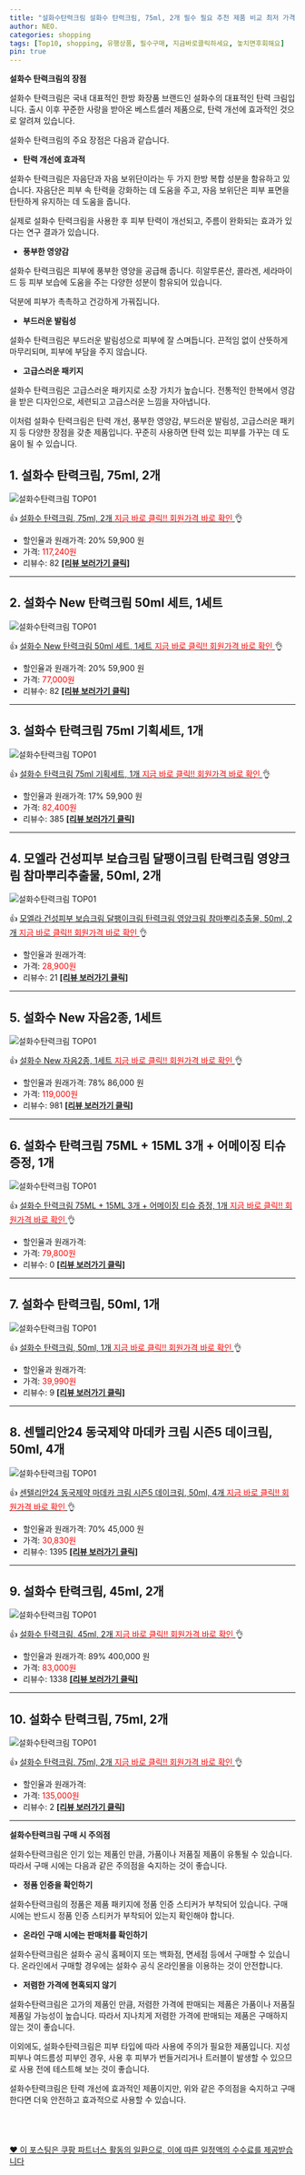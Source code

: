```yaml
---
title: "설화수탄력크림 설화수 탄력크림, 75ml, 2개 필수 필요 추천 제품 비교 최저 가격 비교 장점 구매 후기 구매평"
author: NEO.
categories: shopping
tags: [Top10, shopping, 유행상품, 필수구매, 지금바로클릭하세요, 놓치면후회해요]
pin: true
---
```

**설화수 탄력크림의 장점**

설화수 탄력크림은 국내 대표적인 한방 화장품 브랜드인 설화수의 대표적인 탄력 크림입니다. 출시 이후 꾸준한 사랑을 받아온 베스트셀러 제품으로, 탄력 개선에 효과적인 것으로 알려져 있습니다.

설화수 탄력크림의 주요 장점은 다음과 같습니다.

* **탄력 개선에 효과적**

설화수 탄력크림은 자음단과 자음 보위단이라는 두 가지 한방 복합 성분을 함유하고 있습니다. 자음단은 피부 속 탄력을 강화하는 데 도움을 주고, 자음 보위단은 피부 표면을 탄탄하게 유지하는 데 도움을 줍니다.

실제로 설화수 탄력크림을 사용한 후 피부 탄력이 개선되고, 주름이 완화되는 효과가 있다는 연구 결과가 있습니다.

* **풍부한 영양감**

설화수 탄력크림은 피부에 풍부한 영양을 공급해 줍니다. 히알루론산, 콜라겐, 세라마이드 등 피부 보습에 도움을 주는 다양한 성분이 함유되어 있습니다.

덕분에 피부가 촉촉하고 건강하게 가꿔집니다.

* **부드러운 발림성**

설화수 탄력크림은 부드러운 발림성으로 피부에 잘 스며듭니다. 끈적임 없이 산뜻하게 마무리되며, 피부에 부담을 주지 않습니다.

* **고급스러운 패키지**

설화수 탄력크림은 고급스러운 패키지로 소장 가치가 높습니다. 전통적인 한복에서 영감을 받은 디자인으로, 세련되고 고급스러운 느낌을 자아냅니다.

이처럼 설화수 탄력크림은 탄력 개선, 풍부한 영양감, 부드러운 발림성, 고급스러운 패키지 등 다양한 장점을 갖춘 제품입니다. 꾸준히 사용하면 탄력 있는 피부를 가꾸는 데 도움이 될 수 있습니다.

   

## 1. 설화수 탄력크림, 75ml, 2개

![설화수탄력크림 TOP01](https://thumbnail10.coupangcdn.com/thumbnails/remote/490x490ex/image/vendor_inventory/741a/3b49ceb7717c9e8476744fec43ecaba92b5d26cd2aee226cab7791bc47a5.jpg)


👍 [설화수 탄력크림, 75ml, 2개 <font color=red> 지금 바로 클릭!! 회원가격 바로 확인 </font> ](https://link.coupang.com/re/AFFSDP?lptag=AF3617701&subid=GithubCoopas&pageKey=7135829355&traceid=V0-153&itemId=19155787411&vendorItemId=87578271113) 👌 


- 할인율과 원래가격: 20%  59,900   원
- 가격: <span style='color:red'>117,240원</span>
- 리뷰수: 82  [**[리뷰 보러가기 클릭]**](https://link.coupang.com/re/AFFSDP?lptag=AF3617701&subid=GithubCoopas&pageKey=7135829355&traceid=V0-153&itemId=19155787411&vendorItemId=87578271113)

---


   

## 2. 설화수 New 탄력크림 50ml 세트, 1세트

![설화수탄력크림 TOP01](https://thumbnail6.coupangcdn.com/thumbnails/remote/490x490ex/image/retail/images/5033650937452577-683959f7-ca4b-4e30-bccb-ecceabf220fe.jpg)


👍 [설화수 New 탄력크림 50ml 세트, 1세트 <font color=red> 지금 바로 클릭!! 회원가격 바로 확인 </font> ](https://link.coupang.com/re/AFFSDP?lptag=AF3617701&subid=GithubCoopas&pageKey=7155825898&traceid=V0-153&itemId=17999655891&vendorItemId=85155809328) 👌 


- 할인율과 원래가격: 20%  59,900   원
- 가격: <span style='color:red'>77,000원</span>
- 리뷰수: 82  [**[리뷰 보러가기 클릭]**](https://link.coupang.com/re/AFFSDP?lptag=AF3617701&subid=GithubCoopas&pageKey=7155825898&traceid=V0-153&itemId=17999655891&vendorItemId=85155809328)

---


   

## 3. 설화수 탄력크림 75ml 기획세트, 1개

![설화수탄력크림 TOP01](https://thumbnail10.coupangcdn.com/thumbnails/remote/490x490ex/image/vendor_inventory/4167/3420fa2ce43697f8f306715767865507b69eebc32ac6204520e4dc2900b0.jpg)


👍 [설화수 탄력크림 75ml 기획세트, 1개 <font color=red> 지금 바로 클릭!! 회원가격 바로 확인 </font> ](https://link.coupang.com/re/AFFSDP?lptag=AF3617701&subid=GithubCoopas&pageKey=7427772812&traceid=V0-153&itemId=19284413556&vendorItemId=86214899631) 👌 


- 할인율과 원래가격: 17%  59,900   원
- 가격: <span style='color:red'>82,400원</span>
- 리뷰수: 385  [**[리뷰 보러가기 클릭]**](https://link.coupang.com/re/AFFSDP?lptag=AF3617701&subid=GithubCoopas&pageKey=7427772812&traceid=V0-153&itemId=19284413556&vendorItemId=86214899631)

---


   

## 4. 모엘라 건성피부 보습크림 달팽이크림 탄력크림 영양크림 참마뿌리추출물, 50ml, 2개

![설화수탄력크림 TOP01](https://thumbnail10.coupangcdn.com/thumbnails/remote/490x490ex/image/vendor_inventory/fe4d/ad4449f2bb242e1fcf2165453adfc99d6781f01d334f166491a51e4d8889.png)


👍 [모엘라 건성피부 보습크림 달팽이크림 탄력크림 영양크림 참마뿌리추출물, 50ml, 2개 <font color=red> 지금 바로 클릭!! 회원가격 바로 확인 </font> ](https://link.coupang.com/re/AFFSDP?lptag=AF3617701&subid=GithubCoopas&pageKey=6379038734&traceid=V0-153&itemId=13545343304&vendorItemId=80590158260) 👌 


- 할인율과 원래가격: 
- 가격: <span style='color:red'>28,900원</span>
- 리뷰수: 21  [**[리뷰 보러가기 클릭]**](https://link.coupang.com/re/AFFSDP?lptag=AF3617701&subid=GithubCoopas&pageKey=6379038734&traceid=V0-153&itemId=13545343304&vendorItemId=80590158260)

---


   

## 5. 설화수 New 자음2종, 1세트

![설화수탄력크림 TOP01](https://thumbnail6.coupangcdn.com/thumbnails/remote/490x490ex/image/retail/images/5033985986841541-b7186d78-894f-4bf6-935e-4d43e6bba0ba.jpg)


👍 [설화수 New 자음2종, 1세트 <font color=red> 지금 바로 클릭!! 회원가격 바로 확인 </font> ](https://link.coupang.com/re/AFFSDP?lptag=AF3617701&subid=GithubCoopas&pageKey=7154032261&traceid=V0-153&itemId=17991665177&vendorItemId=85148212538) 👌 


- 할인율과 원래가격: 78%  86,000   원
- 가격: <span style='color:red'>119,000원</span>
- 리뷰수: 981  [**[리뷰 보러가기 클릭]**](https://link.coupang.com/re/AFFSDP?lptag=AF3617701&subid=GithubCoopas&pageKey=7154032261&traceid=V0-153&itemId=17991665177&vendorItemId=85148212538)

---


   

## 6. 설화수 탄력크림 75ML + 15ML 3개 + 어메이징 티슈 증정, 1개

![설화수탄력크림 TOP01](https://thumbnail8.coupangcdn.com/thumbnails/remote/490x490ex/image/vendor_inventory/7228/7f333f3b733d5c15bc3bf2374ac20174ba07b1e33a0a9abbc270d375eb0e.jpg)


👍 [설화수 탄력크림 75ML + 15ML 3개 + 어메이징 티슈 증정, 1개 <font color=red> 지금 바로 클릭!! 회원가격 바로 확인 </font> ](https://link.coupang.com/re/AFFSDP?lptag=AF3617701&subid=GithubCoopas&pageKey=7260505018&traceid=V0-153&itemId=18492079785&vendorItemId=84548331756) 👌 


- 할인율과 원래가격: 
- 가격: <span style='color:red'>79,800원</span>
- 리뷰수: 0  [**[리뷰 보러가기 클릭]**](https://link.coupang.com/re/AFFSDP?lptag=AF3617701&subid=GithubCoopas&pageKey=7260505018&traceid=V0-153&itemId=18492079785&vendorItemId=84548331756)

---


   

## 7. 설화수 탄력크림, 50ml, 1개

![설화수탄력크림 TOP01](https://thumbnail6.coupangcdn.com/thumbnails/remote/490x490ex/image/vendor_inventory/08f5/0b638f7e8c18f0254c0ddcd4eb1463de95d19619ab993a68cfe150a93b0e.png)


👍 [설화수 탄력크림, 50ml, 1개 <font color=red> 지금 바로 클릭!! 회원가격 바로 확인 </font> ](https://link.coupang.com/re/AFFSDP?lptag=AF3617701&subid=GithubCoopas&pageKey=7135829355&traceid=V0-153&itemId=19859852416&vendorItemId=87361097328) 👌 


- 할인율과 원래가격: 
- 가격: <span style='color:red'>39,990원</span>
- 리뷰수: 9  [**[리뷰 보러가기 클릭]**](https://link.coupang.com/re/AFFSDP?lptag=AF3617701&subid=GithubCoopas&pageKey=7135829355&traceid=V0-153&itemId=19859852416&vendorItemId=87361097328)

---


   

## 8. 센텔리안24 동국제약 마데카 크림 시즌5 데이크림, 50ml, 4개

![설화수탄력크림 TOP01](https://thumbnail8.coupangcdn.com/thumbnails/remote/490x490ex/image/vendor_inventory/7235/55d5440046cf2d391539721590da4bded3931b8eb84d9fd7ecd9069fcd81.jpg)


👍 [센텔리안24 동국제약 마데카 크림 시즌5 데이크림, 50ml, 4개 <font color=red> 지금 바로 클릭!! 회원가격 바로 확인 </font> ](https://link.coupang.com/re/AFFSDP?lptag=AF3617701&subid=GithubCoopas&pageKey=7325775782&traceid=V0-153&itemId=17971503013&vendorItemId=85020645389) 👌 


- 할인율과 원래가격: 70%  45,000   원
- 가격: <span style='color:red'>30,830원</span>
- 리뷰수: 1395  [**[리뷰 보러가기 클릭]**](https://link.coupang.com/re/AFFSDP?lptag=AF3617701&subid=GithubCoopas&pageKey=7325775782&traceid=V0-153&itemId=17971503013&vendorItemId=85020645389)

---


   

## 9. 설화수 탄력크림, 45ml, 2개

![설화수탄력크림 TOP01](https://thumbnail6.coupangcdn.com/thumbnails/remote/490x490ex/image/vendor_inventory/c0fb/55143eb390cc5823a586066fb2d2a8e2f02d22f259327c81ae546870cceb.jpg)


👍 [설화수 탄력크림, 45ml, 2개 <font color=red> 지금 바로 클릭!! 회원가격 바로 확인 </font> ](https://link.coupang.com/re/AFFSDP?lptag=AF3617701&subid=GithubCoopas&pageKey=6468455505&traceid=V0-153&itemId=18889452642&vendorItemId=86017591380) 👌 


- 할인율과 원래가격: 89%  400,000   원
- 가격: <span style='color:red'>83,000원</span>
- 리뷰수: 1338  [**[리뷰 보러가기 클릭]**](https://link.coupang.com/re/AFFSDP?lptag=AF3617701&subid=GithubCoopas&pageKey=6468455505&traceid=V0-153&itemId=18889452642&vendorItemId=86017591380)

---


   

## 10. 설화수 탄력크림, 75ml, 2개

![설화수탄력크림 TOP01](https://thumbnail9.coupangcdn.com/thumbnails/remote/490x490ex/image/vendor_inventory/2df6/4dae202c753cf0a443ce9a2d6c582bfe7fa34b957a541b3dbf037d9ce3c6.jpg)


👍 [설화수 탄력크림, 75ml, 2개 <font color=red> 지금 바로 클릭!! 회원가격 바로 확인 </font> ](https://link.coupang.com/re/AFFSDP?lptag=AF3617701&subid=GithubCoopas&pageKey=6468455505&traceid=V0-153&itemId=14108877950&vendorItemId=83532456038) 👌 


- 할인율과 원래가격: 
- 가격: <span style='color:red'>135,000원</span>
- 리뷰수: 2  [**[리뷰 보러가기 클릭]**](https://link.coupang.com/re/AFFSDP?lptag=AF3617701&subid=GithubCoopas&pageKey=6468455505&traceid=V0-153&itemId=14108877950&vendorItemId=83532456038)

---
**설화수탄력크림 구매 시 주의점**

설화수탄력크림은 인기 있는 제품인 만큼, 가품이나 저품질 제품이 유통될 수 있습니다. 따라서 구매 시에는 다음과 같은 주의점을 숙지하는 것이 좋습니다.

* **정품 인증을 확인하기**

설화수탄력크림의 정품은 제품 패키지에 정품 인증 스티커가 부착되어 있습니다. 구매 시에는 반드시 정품 인증 스티커가 부착되어 있는지 확인해야 합니다.

* **온라인 구매 시에는 판매처를 확인하기**

설화수탄력크림은 설화수 공식 홈페이지 또는 백화점, 면세점 등에서 구매할 수 있습니다. 온라인에서 구매할 경우에는 설화수 공식 온라인몰을 이용하는 것이 안전합니다.

* **저렴한 가격에 현혹되지 않기**

설화수탄력크림은 고가의 제품인 만큼, 저렴한 가격에 판매되는 제품은 가품이나 저품질 제품일 가능성이 높습니다. 따라서 지나치게 저렴한 가격에 판매되는 제품은 구매하지 않는 것이 좋습니다.

이외에도, 설화수탄력크림은 피부 타입에 따라 사용에 주의가 필요한 제품입니다. 지성 피부나 여드름성 피부인 경우, 사용 후 피부가 번들거리거나 트러블이 발생할 수 있으므로 사용 전에 테스트해 보는 것이 좋습니다.

설화수탄력크림은 탄력 개선에 효과적인 제품이지만, 위와 같은 주의점을 숙지하고 구매한다면 더욱 안전하고 효과적으로 사용할 수 있습니다.<br><br><br><br><br> [ ❤  이 포스팅은 쿠팡 파트너스 활동의 일환으로, 이에 따른 일정액의 수수료를 제공받습니다](https://link.coupang.com/a/bcEFyh)
